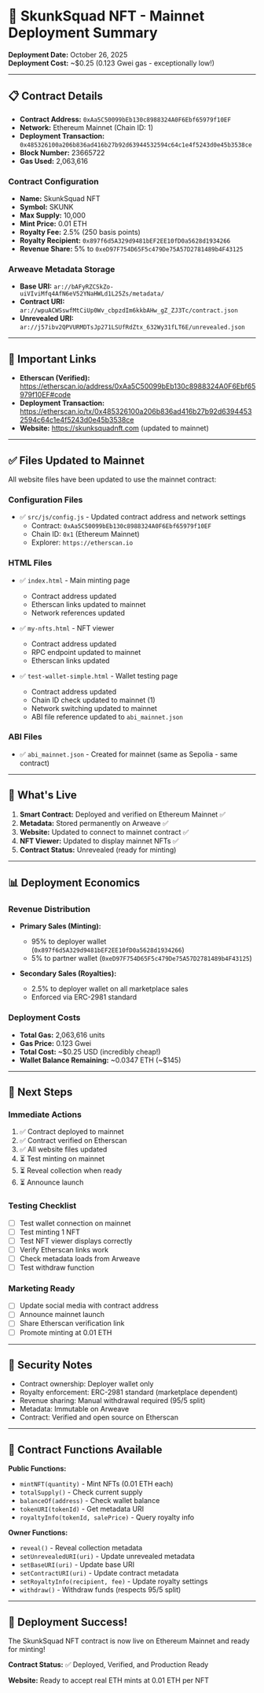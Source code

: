 # 🎉 SkunkSquad NFT - Mainnet Deployment Summary

**Deployment Date:** October 26, 2025  
**Deployment Cost:** ~$0.25 (0.123 Gwei gas - exceptionally low!)

---

## 📋 Contract Details

- **Contract Address:** `0xAa5C50099bEb130c8988324A0F6Ebf65979f10EF`
- **Network:** Ethereum Mainnet (Chain ID: 1)
- **Deployment Transaction:** `0x485326100a206b836ad416b27b92d63944532594c64c1e4f5243d0e45b3538ce`
- **Block Number:** 23665722
- **Gas Used:** 2,063,616

### Contract Configuration

- **Name:** SkunkSquad NFT
- **Symbol:** SKUNK
- **Max Supply:** 10,000
- **Mint Price:** 0.01 ETH
- **Royalty Fee:** 2.5% (250 basis points)
- **Royalty Recipient:** `0x897f6d5A329d9481bEF2EE10fD0a5628d1934266`
- **Revenue Share:** 5% to `0xeD97F754D65F5c479De75A57D2781489b4F43125`

### Arweave Metadata Storage

- **Base URI:** `ar://bAFyRZCSkZo-uiVIviMfq4AfN6eV52YNaHWLd1L25Zs/metadata/`
- **Contract URI:** `ar://wpuACWSswfMtCiUp0Wv_cbpzdIm6kkbAHw_gZ_ZJ3Tc/contract.json`
- **Unrevealed URI:** `ar://j57ibv2QPVURMDTsJp271LSUfRdZtx_632Wy31fLT6E/unrevealed.json`

---

## 🔗 Important Links

- **Etherscan (Verified):** https://etherscan.io/address/0xAa5C50099bEb130c8988324A0F6Ebf65979f10EF#code
- **Deployment Transaction:** https://etherscan.io/tx/0x485326100a206b836ad416b27b92d63944532594c64c1e4f5243d0e45b3538ce
- **Website:** https://skunksquadnft.com (updated to mainnet)

---

## ✅ Files Updated to Mainnet

All website files have been updated to use the mainnet contract:

### Configuration Files
- ✅ `src/js/config.js` - Updated contract address and network settings
  - Contract: `0xAa5C50099bEb130c8988324A0F6Ebf65979f10EF`
  - Chain ID: `0x1` (Ethereum Mainnet)
  - Explorer: `https://etherscan.io`

### HTML Files
- ✅ `index.html` - Main minting page
  - Contract address updated
  - Etherscan links updated to mainnet
  - Network references updated

- ✅ `my-nfts.html` - NFT viewer
  - Contract address updated
  - RPC endpoint updated to mainnet
  - Etherscan links updated

- ✅ `test-wallet-simple.html` - Wallet testing page
  - Contract address updated
  - Chain ID check updated to mainnet (1)
  - Network switching updated to mainnet
  - ABI file reference updated to `abi_mainnet.json`

### ABI Files
- ✅ `abi_mainnet.json` - Created for mainnet (same as Sepolia - same contract)

---

## 🚀 What's Live

1. **Smart Contract:** Deployed and verified on Ethereum Mainnet ✅
2. **Metadata:** Stored permanently on Arweave ✅
3. **Website:** Updated to connect to mainnet contract ✅
4. **NFT Viewer:** Updated to display mainnet NFTs ✅
5. **Contract Status:** Unrevealed (ready for minting)

---

## 📊 Deployment Economics

### Revenue Distribution
- **Primary Sales (Minting):**
  - 95% to deployer wallet (`0x897f6d5A329d9481bEF2EE10fD0a5628d1934266`)
  - 5% to partner wallet (`0xeD97F754D65F5c479De75A57D2781489b4F43125`)

- **Secondary Sales (Royalties):**
  - 2.5% to deployer wallet on all marketplace sales
  - Enforced via ERC-2981 standard

### Deployment Costs
- **Total Gas:** 2,063,616 units
- **Gas Price:** 0.123 Gwei
- **Total Cost:** ~$0.25 USD (incredibly cheap!)
- **Wallet Balance Remaining:** ~0.0347 ETH (~$145)

---

## 🎯 Next Steps

### Immediate Actions
1. ✅ Contract deployed to mainnet
2. ✅ Contract verified on Etherscan
3. ✅ All website files updated
4. ⏳ Test minting on mainnet
5. ⏳ Reveal collection when ready
6. ⏳ Announce launch

### Testing Checklist
- [ ] Test wallet connection on mainnet
- [ ] Test minting 1 NFT
- [ ] Test NFT viewer displays correctly
- [ ] Verify Etherscan links work
- [ ] Check metadata loads from Arweave
- [ ] Test withdraw function

### Marketing Ready
- [ ] Update social media with contract address
- [ ] Announce mainnet launch
- [ ] Share Etherscan verification link
- [ ] Promote minting at 0.01 ETH

---

## 🔐 Security Notes

- Contract ownership: Deployer wallet only
- Royalty enforcement: ERC-2981 standard (marketplace dependent)
- Revenue sharing: Manual withdrawal required (95/5 split)
- Metadata: Immutable on Arweave
- Contract: Verified and open source on Etherscan

---

## 📝 Contract Functions Available

**Public Functions:**
- `mintNFT(quantity)` - Mint NFTs (0.01 ETH each)
- `totalSupply()` - Check current supply
- `balanceOf(address)` - Check wallet balance
- `tokenURI(tokenId)` - Get metadata URI
- `royaltyInfo(tokenId, salePrice)` - Query royalty info

**Owner Functions:**
- `reveal()` - Reveal collection metadata
- `setUnrevealedURI(uri)` - Update unrevealed metadata
- `setBaseURI(uri)` - Update base URI
- `setContractURI(uri)` - Update contract metadata
- `setRoyaltyInfo(recipient, fee)` - Update royalty settings
- `withdraw()` - Withdraw funds (respects 95/5 split)

---

## 🎊 Deployment Success!

The SkunkSquad NFT contract is now live on Ethereum Mainnet and ready for minting!

**Contract Status:** ✅ Deployed, Verified, and Production Ready

**Website:** Ready to accept real ETH mints at 0.01 ETH per NFT
